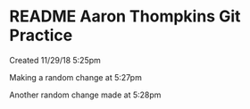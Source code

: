 # README Aaron Thompkins Git Practice
Created 11/29/18 5:25pm

Making a random change at 5:27pm

Another random change made at 5:28pm

